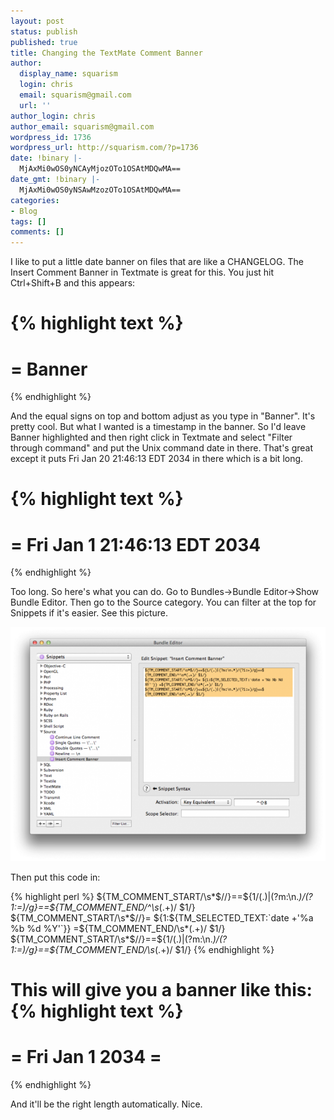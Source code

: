 ```yaml
---
layout: post
status: publish
published: true
title: Changing the TextMate Comment Banner
author:
  display_name: squarism
  login: chris
  email: squarism@gmail.com
  url: ''
author_login: chris
author_email: squarism@gmail.com
wordpress_id: 1736
wordpress_url: http://squarism.com/?p=1736
date: !binary |-
  MjAxMi0wOS0yNCAyMjozOTo1OSAtMDQwMA==
date_gmt: !binary |-
  MjAxMi0wOS0yNSAwMzozOTo1OSAtMDQwMA==
categories:
- Blog
tags: []
comments: []
---
```

I like to put a little date banner on files that are like a CHANGELOG.  The Insert Comment Banner in Textmate is great for this.  You just hit Ctrl+Shift+B and this appears:

{% highlight text %}
=========
= Banner
=========
{% endhighlight %}

And the equal signs on top and bottom adjust as you type in "Banner".  It's pretty cool.  But what I wanted is a timestamp in the banner.  So I'd leave Banner highlighted and then right click in Textmate and select "Filter through command" and put the Unix command date in there.  That's great except it puts Fri Jan 20 21:46:13 EDT 2034 in there which is a bit long.</p>

{% highlight text %}
===============================
= Fri Jan 1 21:46:13 EDT 2034
===============================
{% endhighlight %}

Too long.  So here's what you can do.  Go to Bundles->Bundle Editor->Show Bundle Editor.  Then go to the Source category.  You can filter at the top for Snippets if it's easier.  See this picture.

![snippet_banner](/uploads/2012/09/snippet_banner-580x431.png)

Then put this code in:

{% highlight perl %}
${TM_COMMENT_START/\s*$//}==${1/(.)|(?m:\n.*)/(?1:=)/g}==${TM_COMMENT_END/^\s*(.+)/ $1/}
${TM_COMMENT_START/\s*$//}= ${1:${TM_SELECTED_TEXT:`date +'%a %b %d %Y'`}} =${TM_COMMENT_END/\s*(.+)/ $1/}
${TM_COMMENT_START/\s*$//}==${1/(.)|(?m:\n.*)/(?1:=)/g}==${TM_COMMENT_END/\s*(.+)/ $1/}
{% endhighlight %}

This will give you a banner like this:
{% highlight text %}
===================
= Fri Jan 1 2034 =
===================
{% endhighlight %}

And it'll be the right length automatically.  Nice.

